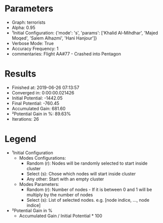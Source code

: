 # Parameters
- Graph:                  terrorists
- Alpha:                  0.95
- ¹Initial Configuration: {'mode': 's', 'params': ['Khalid Al-Mihdhar', 'Majed Moqed', 'Salem Alhazmi', 'Hani Hanjour']}
- Verbose Mode:           True
- Accuracy Frequency:     1
- commentaries:           Flight AA#77 - Crashed into Pentagon

# Results
- Finished at:            2019-06-26 07:13:57
- Converged in:           0:00:00.021426
- Initial Potential:      -1442.05
- Final Potential:        -760.45
- Accumulated Gain:       681.60
- ²Potential Gain in %:   89.63%
- Iterations:             26

# Legend
- ¹Initial Configuration
  - Modes Configurations:
    - Random (r): Nodes will be randomly selected to start inside cluster
    - Select (s): Chose which nodes will start inside cluster
    - Any other:  Start with an empty cluster
  - Modes Parameters:
    - Random (r): Number of nodes - If it is between 0 and 1 will be multiply by the number of nodes
    - Select (s): List of selected nodes. e.g. [node indice, ..., node indice]
- ²Potential Gain in %
  - Accumulated Gain / Initial Potential * 100
